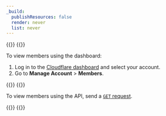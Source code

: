 ```yaml
---
_build:
  publishResources: false
  render: never
  list: never
---
```


{{<tabs labels="Dashboard | API">}}
{{<tab label="dashboard" no-code="true">}}
 
To view members using the dashboard:

1. Log in to the [Cloudflare dashboard](https://dash.cloudflare.com/login) and select your account.
2. Go to **Manage Account** > **Members**.
 
{{</tab>}}
{{<tab label="api" no-code="true">}}
 
To view members using the API, send a [`GET` request](/api/operations/account-members-list-members).
 
{{</tab>}}
{{</tabs>}}